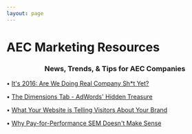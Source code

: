 ```yaml
---
layout: page
---
```


<!-- ZH Consulting Blog -->
# AEC Marketing Resources
<h3 style="text-align:center;">News, Trends, & Tips for AEC Companies</h3>

• [It's 2016: Are We Doing Real Company Sh*t Yet?](https://medium.com/@zac_heisey/its-2016-are-we-doing-real-company-sh-t-yet-a3f995bd63ed)

• [The Dimensions Tab - AdWords' Hidden Treasure](https://medium.com/@zac_heisey/the-dimensions-tab-adwords-hidden-treasure-5a1d830ace96)

• [What Your Website is Telling Visitors About Your Brand](https://medium.com/@zac_heisey/what-your-website-is-telling-visitors-about-your-brand-143a87de2096)

• [Why Pay-for-Performance SEM Doesn't Make Sense](https://medium.com/@zac_heisey/why-pay-for-performance-sem-doesnt-make-sense-d2206052b94f)
